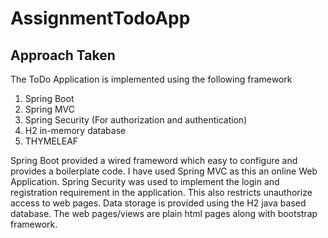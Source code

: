 # AssignmentTodoApp


## Approach Taken

The ToDo Application is implemented using the following framework
1. Spring Boot
2. Spring MVC
3. Spring Security (For authorization and authentication)
4. H2 in-memory database
5. THYMELEAF

Spring Boot provided a wired frameword which easy to configure and provides a boilerplate code. I have used Spring MVC as this an online Web Application. Spring Security was used to implement the login and registration requirement in the application. This also restricts unauthorize access to web pages. Data storage is provided using the H2 java based database. The web pages/views are plain html pages along with bootstrap framework.



